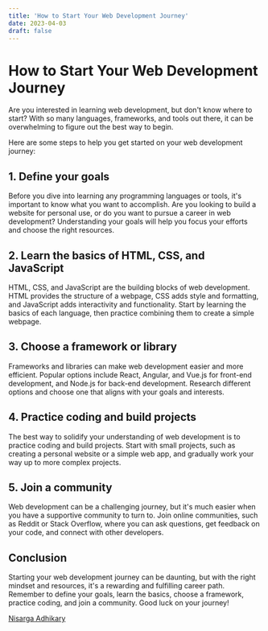 ```yaml
---
title: 'How to Start Your Web Development Journey'
date: 2023-04-03
draft: false
---
```

# How to Start Your Web Development Journey

Are you interested in learning web development, but don't know where to start? With so many languages, frameworks, and tools out there, it can be overwhelming to figure out the best way to begin.

Here are some steps to help you get started on your web development journey:

## 1. Define your goals

Before you dive into learning any programming languages or tools, it's important to know what you want to accomplish. Are you looking to build a website for personal use, or do you want to pursue a career in web development? Understanding your goals will help you focus your efforts and choose the right resources.

## 2. Learn the basics of HTML, CSS, and JavaScript

HTML, CSS, and JavaScript are the building blocks of web development. HTML provides the structure of a webpage, CSS adds style and formatting, and JavaScript adds interactivity and functionality. Start by learning the basics of each language, then practice combining them to create a simple webpage.

## 3. Choose a framework or library

Frameworks and libraries can make web development easier and more efficient. Popular options include React, Angular, and Vue.js for front-end development, and Node.js for back-end development. Research different options and choose one that aligns with your goals and interests.

## 4. Practice coding and build projects

The best way to solidify your understanding of web development is to practice coding and build projects. Start with small projects, such as creating a personal website or a simple web app, and gradually work your way up to more complex projects.

## 5. Join a community

Web development can be a challenging journey, but it's much easier when you have a supportive community to turn to. Join online communities, such as Reddit or Stack Overflow, where you can ask questions, get feedback on your code, and connect with other developers.

## Conclusion

Starting your web development journey can be daunting, but with the right mindset and resources, it's a rewarding and fulfilling career path. Remember to define your goals, learn the basics, choose a framework, practice coding, and join a community. Good luck on your journey!

[Nisarga Adhikary](https://github.com/ni5arga)
